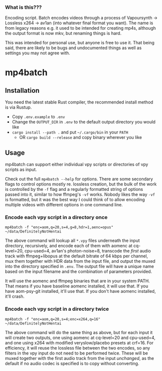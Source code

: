 ### What is this???

Encoding script. Batch encodes videos through a process of Vapoursynth -> Lossless x264 -> av1an (into whatever final format you want). The name is from legacy reasons e.g. it used to be intended for creating mp4s, although the output format is now mkv, but renaming things is hard.

This was intended for personal use, but anyone is free to use it. That being said, there are likely to be bugs and undocumented things as well as settings you may not agree with.

# mp4batch

## Installation

You need the latest stable Rust compiler, the recommended install method is via Rustup.

- Copy `.env.example` to `.env`
- Change the `OUTPUT_DIR` in `.env` to the default output directory you would like
- `cargo install --path .` and put `~/.cargo/bin` in your `PATH`
  - OR `cargo build --release` and copy binary wherever you like

## Usage

mp4batch can support either individual vpy scripts or directories of vpy scripts as input.

Check out the full `mp4batch --help` for options. There are some secondary flags to control options mostly re. lossless creation, but the bulk of the work is controlled by the `-f` flag and a regularly formatted string of options passed into it, similar to how ffmpeg's `-vf` works. Nobody likes the way `-vf` is formatted, but it was the best way I could think of to allow encoding multiple videos with different options in one command line.

### Encode each vpy script in a directory once

`mp4batch -f "enc=aom,q=20,s=4,g=8,hdr=1,aenc=opus" ~/data/DefinitelyNotHentai`

The above command will lookup all `*.vpy` files underneath the input directory, recursively, and encode each of them with aomenc at cq-level=20, cpu-used=4, av1an's photon-noise=8, transcode the _first_ audio track with ffmpeg+libopus at the default bitrate of 64 kbps per channel, mux them together with HDR data from the input file, and output the muxed into the directory specified in `.env`. The output file will have a unique name based on the input filename and the combination of parameters provided.

It will use the aomenc and ffmpeg binaries that are in your system PATH. That means if you have baseline aomenc installed, it will use that. If you have aom-psy-git installed, it'll use that. If you don't have aomenc installed, it'll crash.

### Encode each vpy script in a directory twice

`mp4batch -f "enc=aom,q=20,s=4;enc=x264,q=16" ~/data/DefinitelyNotHentai`

The above command will do the same thing as above, but for each input it will create two outputs, one using aomenc at cq-level=20 and cpu-used=4, and one using x264 with modified veryslow/placebo presets at crf=16. For efficiency, it will reuse the lossless file between the two encodes, so any filters in the vpy input do not need to be performed twice. These will be muxed together with the first audio track from the input _unchanged_, as the default if no audio codec is specified is to copy without converting.
